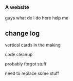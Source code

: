 ### A website

guys what do i do here help me


## change log 

vertical cards in the making 

code cleanup 

probably forgot stuff

need to replace some stuff 